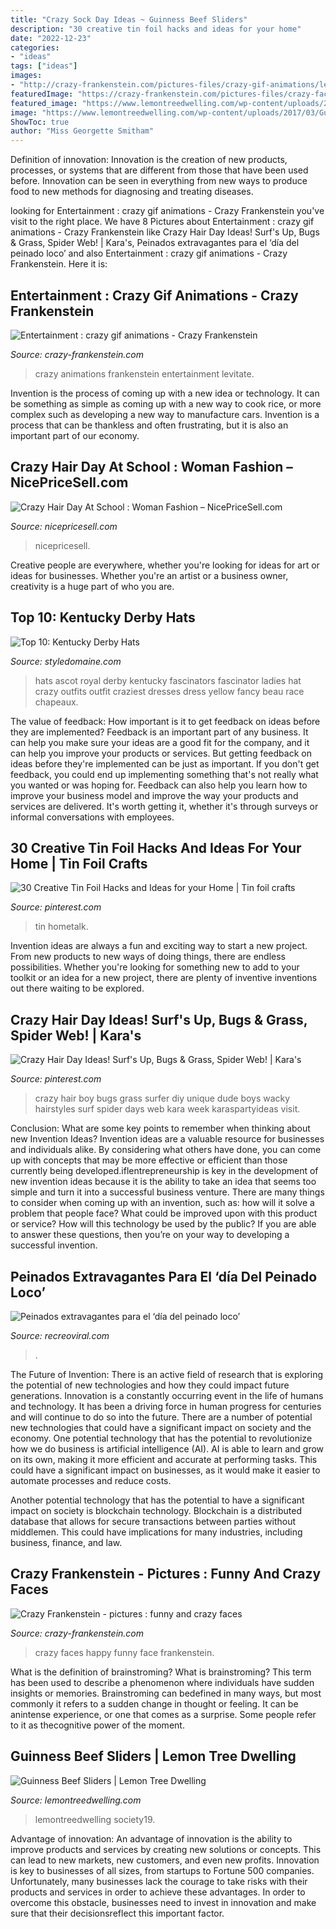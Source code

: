 ```yaml
---
title: "Crazy Sock Day Ideas ~ Guinness Beef Sliders"
description: "30 creative tin foil hacks and ideas for your home"
date: "2022-12-23"
categories:
- "ideas"
tags: ["ideas"]
images:
- "http://crazy-frankenstein.com/pictures-files/crazy-gif-animations/levitate.gif"
featuredImage: "https://crazy-frankenstein.com/pictures-files/crazy-faces-pictures/happy-face.jpg"
featured_image: "https://www.lemontreedwelling.com/wp-content/uploads/2017/03/Guinness-Beef-Sliders-3-small.jpg"
image: "https://www.lemontreedwelling.com/wp-content/uploads/2017/03/Guinness-Beef-Sliders-3-small.jpg"
ShowToc: true
author: "Miss Georgette Smitham"
---
```



Definition of innovation:
Innovation is the creation of new products, processes, or systems that are different from those that have been used before. Innovation can be seen in everything from new ways to produce food to new methods for diagnosing and treating diseases.

	

		
looking for Entertainment : crazy gif animations - Crazy Frankenstein you've visit to the right place. We have 8 Pictures about Entertainment : crazy gif animations - Crazy Frankenstein like Crazy Hair Day Ideas! Surf&#039;s Up, Bugs &amp; Grass, Spider Web! | Kara&#039;s, Peinados extravagantes para el ‘día del peinado loco’ and also Entertainment : crazy gif animations - Crazy Frankenstein. Here it is:
		
    
## Entertainment : Crazy Gif Animations - Crazy Frankenstein

<img loading=lazy src="http://crazy-frankenstein.com/pictures-files/crazy-gif-animations/levitate.gif" onerror="this.onerror=null;this.src='https://tse4.mm.bing.net/th?id=OIP.ykczy3uRj32BNeC3OgTOYwAAAA&amp;pid=15.1';" alt="Entertainment : crazy gif animations - Crazy Frankenstein">

_Source: crazy-frankenstein.com_

>crazy animations frankenstein entertainment levitate. 

	

Invention is the process of coming up with a new idea or technology. It can be something as simple as coming up with a new way to cook rice, or more complex such as developing a new way to manufacture cars. Invention is a process that can be thankless and often frustrating, but it is also an important part of our economy.

    
## Crazy Hair Day At School : Woman Fashion – NicePriceSell.com

<img loading=lazy src="http://nicepricesell.com/wp-content/uploads/2013/12/Crazy-Hair-Day-At-School.jpg" onerror="this.onerror=null;this.src='https://tse1.mm.bing.net/th?id=OIP.4KxxNNJP-k4BD67AeWJ12AHaKt&amp;pid=15.1';" alt="Crazy Hair Day At School : Woman Fashion – NicePriceSell.com">

_Source: nicepricesell.com_

>nicepricesell. 

	

Creative people are everywhere, whether you're looking for ideas for art or ideas for businesses. Whether you're an artist or a business owner, creativity is a huge part of who you are.

    
## Top 10: Kentucky Derby Hats

<img loading=lazy src="http://www.styledomaine.com/wp-content/uploads/2015/04/derby12.jpg" onerror="this.onerror=null;this.src='https://tse4.mm.bing.net/th?id=OIP.Quw049_1ObmfKcV0f9fIZgHaLZ&amp;pid=15.1';" alt="Top 10: Kentucky Derby Hats">

_Source: styledomaine.com_

>hats ascot royal derby kentucky fascinators fascinator ladies hat crazy outfits outfit craziest dresses dress yellow fancy beau race chapeaux. 

	

The value of feedback: How important is it to get feedback on ideas before they are implemented?
Feedback is an important part of any business. It can help you make sure your ideas are a good fit for the company, and it can help you improve your products or services. But getting feedback on ideas before they're implemented can be just as important. If you don't get feedback, you could end up implementing something that's not really what you wanted or was hoping for. Feedback can also help you learn how to improve your business model and improve the way your products and services are delivered. It's worth getting it, whether it's through surveys or informal conversations with employees.

    
## 30 Creative Tin Foil Hacks And Ideas For Your Home | Tin Foil Crafts

<img loading=lazy src="https://i.pinimg.com/736x/0e/f0/89/0ef089ade442e0954bc484aeee50b44c.jpg" onerror="this.onerror=null;this.src='https://tse1.mm.bing.net/th?id=OIP.vaDmevXh5TVDXPI7y-VvPwHaLH&amp;pid=15.1';" alt="30 Creative Tin Foil Hacks and Ideas for your Home | Tin foil crafts">

_Source: pinterest.com_

>tin hometalk. 

	

Invention ideas are always a fun and exciting way to start a new project. From new products to new ways of doing things, there are endless possibilities. Whether you're looking for something new to add to your toolkit or an idea for a new project, there are plenty of inventive inventions out there waiting to be explored.

    
## Crazy Hair Day Ideas! Surf&#039;s Up, Bugs &amp; Grass, Spider Web! | Kara&#039;s

<img loading=lazy src="https://i.pinimg.com/736x/2f/81/a7/2f81a74a4c7d60b33d14381bc502f15c--crazy-hair-day-at-school-for-boys-crazy-hair-days.jpg" onerror="this.onerror=null;this.src='https://tse3.mm.bing.net/th?id=OIP.NzGrJLq76hkI6CLWEAgnOgHaLI&amp;pid=15.1';" alt="Crazy Hair Day Ideas! Surf&#039;s Up, Bugs &amp; Grass, Spider Web! | Kara&#039;s">

_Source: pinterest.com_

>crazy hair boy bugs grass surfer diy unique dude boys wacky hairstyles surf spider days web kara week karaspartyideas visit. 

	

Conclusion: What are some key points to remember when thinking about new Invention Ideas?
Invention ideas are a valuable resource for businesses and individuals alike. By considering what others have done, you can come up with concepts that may be more effective or efficient than those currently being developed.iflentrepreneurship is key in the development of new invention ideas because it is the ability to take an idea that seems too simple and turn it into a successful business venture. There are many things to consider when coming up with an invention, such as: how will it solve a problem that people face? What could be improved upon with this product or service? How will this technology be used by the public? If you are able to answer these questions, then you’re on your way to developing a successful invention.

    
## Peinados Extravagantes Para El ‘día Del Peinado Loco’

<img loading=lazy src="http://www.recreoviral.com/wp-content/uploads/2016/03/Los-peinados-más-extravagantes-del-día-del-peinado-loco-19.jpg" onerror="this.onerror=null;this.src='https://tse1.mm.bing.net/th?id=OIP.01mYZsqfY4wPqkNmmlZD7AHaJ3&amp;pid=15.1';" alt="Peinados extravagantes para el ‘día del peinado loco’">

_Source: recreoviral.com_

>. 

	

The Future of Invention: There is an active field of research that is exploring the potential of new technologies and how they could impact future generations.
Innovation is a constantly occurring event in the life of humans and technology. It has been a driving force in human progress for centuries and will continue to do so into the future. There are a number of potential new technologies that could have a significant impact on society and the economy. 
One potential technology that has the potential to revolutionize how we do business is artificial intelligence (AI). AI is able to learn and grow on its own, making it more efficient and accurate at performing tasks. This could have a significant impact on businesses, as it would make it easier to automate processes and reduce costs. 

Another potential technology that has the potential to have a significant impact on society is blockchain technology. Blockchain is a distributed database that allows for secure transactions between parties without middlemen. This could have implications for many industries, including business, finance, and law.

    
## Crazy Frankenstein - Pictures : Funny And Crazy Faces

<img loading=lazy src="https://crazy-frankenstein.com/pictures-files/crazy-faces-pictures/happy-face.jpg" onerror="this.onerror=null;this.src='https://tse1.mm.bing.net/th?id=OIP.zUgpS6CulnpZ5cRInpoRLgHaFj&amp;pid=15.1';" alt="Crazy Frankenstein - pictures : funny and crazy faces">

_Source: crazy-frankenstein.com_

>crazy faces happy funny face frankenstein. 

	

What is the definition of brainstroming?
What is brainstroming? This term has been used to describe a phenomenon where individuals have sudden insights or memories. Brainstroming can bedefined in many ways, but most commonly it refers to a sudden change in thought or feeling. It can be anintense experience, or one that comes as a surprise. Some people refer to it as thecognitive power of the moment.

    
## Guinness Beef Sliders | Lemon Tree Dwelling

<img loading=lazy src="https://www.lemontreedwelling.com/wp-content/uploads/2017/03/Guinness-Beef-Sliders-3-small.jpg" onerror="this.onerror=null;this.src='https://tse1.mm.bing.net/th?id=OIP.bUXx879M9CsKRxyikOn8ZgHaLH&amp;pid=15.1';" alt="Guinness Beef Sliders | Lemon Tree Dwelling">

_Source: lemontreedwelling.com_

>lemontreedwelling society19. 

	

Advantage of innovation:
An advantage of innovation is the ability to improve products and services by creating new solutions or concepts. This can lead to new markets, new customers, and even new profits. Innovation is key to businesses of all sizes, from startups to Fortune 500 companies. Unfortunately, many businesses lack the courage to take risks with their products and services in order to achieve these advantages. In order to overcome this obstacle, businesses need to invest in innovation and make sure that their decisionsreflect this important factor.

